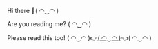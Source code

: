 Hi there 👋( ◠‿◠ )

Are you reading me? ( ◠‿◠ )

Please read this too! ( ◠‿◠ )👉[( ◠‿◠ )](https://github.com/PocketKie)👈( ◠‿◠ )
<!--
Are you reading .md? ( ◠‿◠ )

Please read this too! ( ◠‿◠ )👉(https://github.com/PocketKie/PocketKie/blob/master/README.md?plain=1)👈( ◠‿◠ )
-->

<!--
**PocketKie/PocketKie** is a ✨ _special_ ✨ repository because its `README.md` (this file) appears on your GitHub profile.

Here are some ideas to get you started:

- 🔭 I’m currently working on ...
- 🌱 I’m currently learning ...
- 👯 I’m looking to collaborate on ...
- 🤔 I’m looking for help with ...
- 💬 Ask me about ...
- 📫 How to reach me: ...
- 😄 Pronouns: ...
- ⚡ Fun fact: ...
-->
